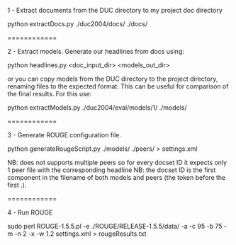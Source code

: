 1 - Extract documents from the DUC directory to my project doc directory

python extractDocs.py ./duc2004/docs/ ./docs/

============

2 - Extract models.
Generate our headlines from docs using:

python headlines.py <doc_input_dir> <models_out_dir>

or you can copy models from the DUC directory to the project directory, renaming files to the expected format.
This can be useful for comparison of the final results. For this use:

python extractModels.py ./duc2004/eval/models/1/ ./models/

============


3 - Generate ROUGE configuration file.

python generateRougeScript.py ./models/ ./peers/ > settings.xml

NB: does not supports multiple peers so for every docset ID it expects only 1 peer file with the corresponding headline
NB: the docset ID is the first component in the filename of both models and peers (the token before the first .).

============

4 - Run ROUGE

sudo perl ROUGE-1.5.5.pl -e ./ROUGE/RELEASE-1.5.5/data/ -a -c 95 -b 75 -m -n 2 -x -w 1.2 settings.xml > rougeResults.txt

